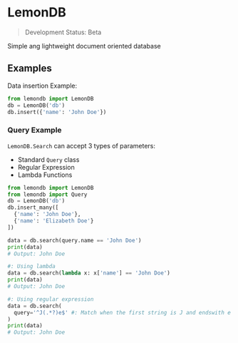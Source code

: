 # LemonDB
> Development Status: Beta

Simple ang lightweight document oriented database

## Examples
Data insertion Example:

```python
from lemondb import LemonDB
db = LemonDB('db')
db.insert({'name': 'John Doe'})
```

### Query Example

`LemonDB.Search` can accept 3 types of parameters:
- Standard `Query` class
- Regular Expression
- Lambda Functions

```python
from lemondb import LemonDB
from lemondb import Query
db = LemonDB('db')
db.insert_many([
  {'name': 'John Doe'},
  {'name': 'Elizabeth Doe'}
])

data = db.search(query.name == 'John Doe')
print(data)
# Output: John Doe

#: Using lambda
data = db.search(lambda x: x['name'] == 'John Doe')
print(data)
# Output: John Doe

#: Using regular expression
data = db.search(
  query='^J(.*?)e$' #: Match when the first string is J and endswith e
)
print(data)
# Output: John Doe
```

